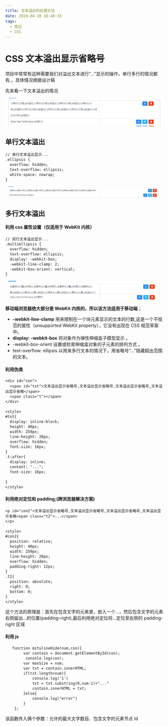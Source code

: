 ```yaml
---
title: 文本溢出的处理方法
date: 2019-04-10 16:48:33
tags:
  - 笔记
  - CSS
---
```


# CSS 文本溢出显示省略号

项目中常常有这种需要我们对溢出文本进行"..."显示的操作，单行多行的情况都有,，具体情况根据设计稿

先来看一下文本溢出的情况

![img1](文本溢出的处理方法/img1.png)

## 单行文本溢出

```
// 单行文本溢出显示...
.ellipsis {
  overflow: hidden;
  text-overflow: ellipsis;
  white-space: nowrap;
}

```

![img2](文本溢出的处理方法/img2.png)

## 多行文本溢出

#### 利用 css 属性设置（仅适用于 WebKit 内核）

```
// 双行文本溢出显示...
.multiellipsis {
  overflow: hidden;
  text-overflow: ellipsis;
  display: -webkit-box;
  -webkit-line-clamp: 2;
  -webkit-box-orient: vertical;
}
```

![img3](文本溢出的处理方法/img3.png)

**移动端浏览器绝大部分是 WebKit 内核的，所以该方法适用于移动端**；

- **-webkit-line-clamp** 用来限制在一个块元素显示的文本的行数,这是一个不规范的属性（unsupported WebKit property），它没有出现在 CSS 规范草案中。
- **display: -webkit-box** 将对象作为弹性伸缩盒子模型显示 。
- -webkit-box-orient 设置或检索伸缩盒对象的子元素的排列方式 。
- text-overflow: ellipsis 以用来多行文本的情况下，用省略号“…”隐藏超出范围的文本。

#### 利用伪类

```
<div id="con">
  <span id="txt">文本溢出显示省略号,文本溢出显示省略号,文本溢出显示省略号,文本溢出显示省略</span>
  <span class="t"></span>
</div>

<style>
#txt{
  display: inline-block;
  height: 40px;
  width: 250px;
  line-height: 20px;
  overflow: hidden;
  font-size: 16px;
}
.t:after{
  display: inline;
  content: "...";
  font-size: 16px;

}
</style>
```

#### 利用绝对定位和 padding;(跨浏览器解决方案)

```
<p id="con2">文本溢出显示省略号,文本溢出显示省略号,文本溢出显示省略号,文本溢出显示省略<span class="t2">...</span>
</p>

<style>
#con2{
  position: relative;
  height: 40px;
  width: 250px;
  line-height: 20px;
  overflow: hidden;
  padding-right: 12px;
}
.t2{
  position: absolute;
  right: 0;
  bottom: 0;
}
</style>
```

这个方法的原理是：首先在包含文字的元素里，嵌入一个<span>...</span>，然后包含文字的元素右侧留出...的位置(padding-right),最后利用绝对定位将...定位至右侧的 padding-right 区域

#### 利用 js

```
   function mitulineHide(num,con){
        var contain = document.getElementById(con);
         console.log(con);
        var maxSize = num;
        var txt = contain.innerHTML;
        if(txt.length>num){
            console.log('1')
            txt = txt.substring(0,num-1)+"..."
            contain.innerHTML = txt;
        }else{
            console.log("error")
        }
    };
```

该函数传入俩个参数：允许的最大文字数目、包含文字的元素节点 Id
